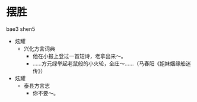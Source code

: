 



# 摆胜
bae3 shen5
+ 炫耀
  * 兴化方言词典
    - 他在小报上登过一首短诗，老拿出来～。
    - ……方元绿举起老鼠般的小火轮，全庄～……（马春阳《姐妹姻缘船迷传》）
+ 炫耀
  * 泰县方言志
    - 你不要～。
